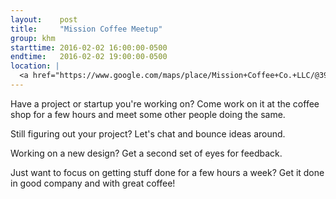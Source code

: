 ```yaml
---
layout:    post
title:     "Mission Coffee Meetup"
group: khm
starttime: 2016-02-02 16:00:00-0500
endtime:   2016-02-02 19:00:00-0500
location: |
  <a href="https://www.google.com/maps/place/Mission+Coffee+Co.+LLC/@39.9805566,-83.0046931,19.5z/data=!4m2!3m1!1s0x0000000000000000:0x0c6fccff56e2d8df!6m1!1e1" target="_blank">Mission Coffee, 11 Price Ave, Columbus, OH 43201</a>
---
```


Have a project or startup you're working on?  Come work on it at the coffee shop for a few hours and meet some other people doing the same.

Still figuring out your project?  Let's chat and bounce ideas around.

Working on a new design?  Get a second set of eyes for feedback.

Just want to focus on getting stuff done for a few hours a week?  Get it done in good company and with great coffee!
